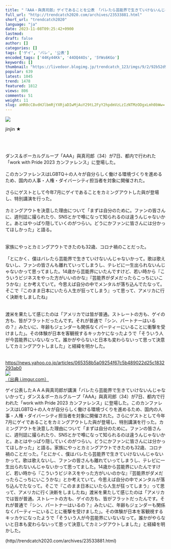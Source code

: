 ```yaml
---
title: "『AAA・與真司郎』ゲイであることを公表 「バレたら芸能界で生きていけないんじゃないかって…」 "
full_url: "http://trendcatch2020.com/archives/23533881.html"
short_url: "trendcatch2020"
language: "ja"
date: 2023-11-08T09:25:42+0900
lastmod: 
draft: false
author: []
categories: []
tags: ['ゲイ', 'バレ', '公表']
encoded_tags: ['44Ky44Kk', '44OQ44Os', '5YWs6KGo']
keywords: []
thumbnail: "https://livedoor.blogimg.jp/trendcatch_123/imgs/9/2/92b52d91.jpg"
popular: 639
latest: 1045
trend: 1478
featured: 1812
views: 806
comments: 51
weight: 11
slug: aHR0cC8vdHJlbmRjYXRjaDIwMjAuY29tL2FyY2hpdmVzLzIzNTMzODgxLmh0bWw=
---
```


![](https://livedoor.blogimg.jp/trendcatch_123/imgs/9/2/92b52d91.jpg)

<div><p>jinjin ★ </p><br> <br> <br> ダンス＆ボーカルグループ「AAA」與真司郎（34）が7日、都内で行われた「work with Pride 2023 カンファレンス」に登場した。 <br> <br> このカンファレンスはLGBTQ＋の人々が自分らしく働ける環境づくりを進めるため、国内の人事・人権・ダイバーシティ担当者を対象に開催された。 <br> <br> さらにゲストとして今年7月にゲイであることをカミングアウトした與が登場し、特別講演を行った。 <br> <br> カミングアウトを決意した理由について「まずは自分のために。ファンの皆さんに、週刊誌に撮られたり、SNSとかで噂になって知られるのは違うんじゃないかと。あとはやっぱり隠していくのがつらい。どうにかファンに皆さんには分かってほしかった」と語る。 <br> <br> <br> 家族にやっとカミングアウトできたのも32歳、コロナ禍のことだった。 <br> <br> 「とにかく、僕はバレたら芸能界で生きていけないんじゃないかって。歌は歌えないし、ファンの皆さんも離れていってしまうし、テレビに一生出られないんじゃないかって思ってました。14歳から芸能界にいたんですけど、若い時から『こういうビジネスをやった方がいいのかな』『芸能界がダメだったらこっちにいこうかな』とか考えていて。今思えば自分の中でメンタルが落ち込んでたなって。そこで『このまま日本にいたら人生が狂ってしまう』って思って、アメリカに行く決断をしましたね」 <br> <br> <br> 渡米を果たして感じたのは「アメリカでは皆が普通。ストレートの方も、ゲイの方も、皆がフラットだったんです。それが普通で『シン、パートナーはいるの？』みたいに、年齢もジェンダーも関係なくパーティーにいることに衝撃を受けました」。その体験が日本を客観視するキッカケになったようで「そういう人が今芸能界にいないなって。誰かがやらないと日本も変わらないって思って決意してカミングアウトしました」と経緯を明かした。 <br> <br> <br> <a target='_blank' href='https//news.yahoo.co.jp/articles/065358b5a09254f67c5b489022d25c1832293ab0'>https//news.yahoo.co.jp/articles/065358b5a09254f67c5b489022d25c1832293ab0</a> <br> <a href='https//i.imgur.com/U3tqatB.jpg' target='_blank' class='' id='img_1_1'><img src='https//livedoor.blogimg.jp/trendcatch_123/imgs/a/2/a270d47c.jpg'><br>（出典 i.imgur.com）<br></a> <p>ゲイ公表したＡＡＡ與真司郎が講演「バレたら芸能界で生きていけないんじゃないかって」ダンス＆ボーカルグループ「AAA」與真司郎（34）が7日、都内で行われた「work with Pride 2023 カンファレンス」に登場した。このカンファレンスはLGBTQ＋の人々が自分らしく働ける環境づくりを進めるため、国内の人事・人権・ダイバーシティ担当者を対象に開催された。さらにゲストとして今年7月にゲイであることをカミングアウトした與が登場し、特別講演を行った。カミングアウトを決意した理由について「まずは自分のために。ファンの皆さんに、週刊誌に撮られたり、SNSとかで噂になって知られるのは違うんじゃないかと。あとはやっぱり隠していくのがつらい。どうにかファンに皆さんには分かってほしかった」と語る。家族にやっとカミングアウトできたのも32歳、コロナ禍のことだった。「とにかく、僕はバレたら芸能界で生きていけないんじゃないかって。歌は歌えないし、ファンの皆さんも離れていってしまうし、テレビに一生出られないんじゃないかって思ってました。14歳から芸能界にいたんですけど、若い時から『こういうビジネスをやった方がいいのかな』『芸能界がダメだったらこっちにいこうかな』とか考えていて。今思えば自分の中でメンタルが落ち込んでたなって。そこで『このまま日本にいたら人生が狂ってしまう』って思って、アメリカに行く決断をしましたね」渡米を果たして感じたのは「アメリカでは皆が普通。ストレートの方も、ゲイの方も、皆がフラットだったんです。それが普通で『シン、パートナーはいるの？』みたいに、年齢もジェンダーも関係なくパーティーにいることに衝撃を受けました」。その体験が日本を客観視するキッカケになったようで「そういう人が今芸能界にいないなって。誰かがやらないと日本も変わらないって思って決意してカミングアウトしました」と経緯を明かした。</p></div>

(http//trendcatch2020.com/archives/23533881.html)
